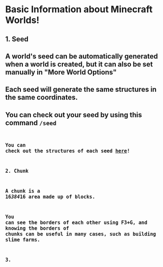 # Basic Information about Minecraft Worlds!
## 1. Seed
## A world's seed can be automatically generated when a world is created, but it can also be set manually in "More World Options"
## Each seed will generate the same structures in the same coordinates. 
## You can check out your seed by using this command <code>/seed<code/>
## You can check out the structures of each seed [here](https://www.chunkbase.com/apps/seed-map)!
## 2. Chunk
## A chunk is a 16*384*16 area made up of blocks. 
## You can see the borders of each other using F3+G, and knowing the borders of chunks can be useful in many cases, such as building slime farms.
## 3.

